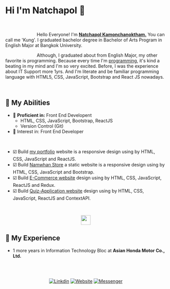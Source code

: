 # Hi I'm Natchapol :wave:
<br/>

 &nbsp; &nbsp; &nbsp; &nbsp; &nbsp; &nbsp; &nbsp; &nbsp; &nbsp; &nbsp; &nbsp; &nbsp; &nbsp;Hello Everyone! I'm **[Natchapol Kamonchanoktham.](https://reactportfolio-natchapol.netlify.app/)** You can call me 'Kung'. I graduated bachelor degree in Bachelor of Arts Program in English Major at Bangkok University.

&nbsp; &nbsp; &nbsp; &nbsp; &nbsp; &nbsp; &nbsp; &nbsp; &nbsp; &nbsp; &nbsp; &nbsp; &nbsp;Although, I graduated about from English Major, my other favorite is programming. Because every time I'm [programming](https://github.com/kungbaman), it's kind a beating in my mind and I'm so very excited. Before, I was the experience about IT Support more 1yrs. And I'm literate and be familiar programming language with HTML5, CSS, JavaScript, Bootstrap and React JS nowadays.

<br />

##  :rocket: My Abilities
- :high_brightness: **Proficient in:** Front End Developent
   - HTML, CSS, JavaScript, Bootstrap, ReactJS
   - Version Control (Git)
- :running: Interest in: Front End Developer
<br />

- :ballot_box_with_check: Build [my portfolio](https://reactportfolio-natchapol.netlify.app/) website is a responsive design using by HTML, CSS, JavaScript and ReactJS.
- :ballot_box_with_check: Build [Namwhan Store](https://github.com/kungbaman/my-family-business-bootstrap) a static website is a responsive design using by HTML, CSS, JavaScript and Bootstrap.
- :ballot_box_with_check: Build [E-Commerce website](https://github.com/kungbaman/E-Commerce-Website-React-Redux) design using by HTML, CSS, JavaScript, ReactJS and Redux.
- :ballot_box_with_check: Build [Quiz-Application website](https://github.com/kungbaman/QuizApp-React-Workshop-ContextAPI) design using by HTML, CSS, JavaScript, ReactJS and ContextAPI.

<br/>

<p align="center">
<img height="30" src="https://skillicons.dev/icons?i=html,css,javascript,bootstrap,react,git,github,vscode" />
</p>

## :post_office: My Experience
- 1 more years in Information Technology Bloc at **Asian Honda Motor Co., Ltd.**

<br/>
<br/>

<div align="center">

[![Linkdin](https://img.shields.io/badge/-Natchapol%20K-0D8BF2?style=flat-square&logo=Linkedin&logoColor=white&link=https://www.linkedin.com/in/natchapol-kamonchanoktham-551b18190/)](https://www.linkedin.com/in/natchapol-kamonchanoktham-551b18190/)
[![Website](https://img.shields.io/badge/-Natchapol%20Kamonchanoktham-6851DB?style=flat-square&logo=Google-Chrome&logoColor=BFBFBF&link=https://reactportfolio-natchapol.netlify.app/)](https://reactportfolio-natchapol.netlify.app/)
[![Messenger](https://img.shields.io/badge/-Natchapol%20K%20Kamonchanoktham-E47C7E?style=flat-square&logo=Messenger&logoColor=white&link=https://www.linkedin.com/in/natchapol-kamonchanoktham-551b18190/)](https://www.messenger.com/t/100003381651560/) </div>

<!-- kungbamandev:START -->
<!-- kungbamandev:END -->
